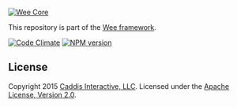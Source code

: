 [![Wee Core](https://www.weepower.com/repo/banner.jpg?v1)](https://www.weepower.com)

This repository is part of the [Wee framework](https://github.com/weepower/wee).

[![Code Climate](https://codeclimate.com/github/weepower/wee-core/badges/gpa.svg)](https://codeclimate.com/github/weepower/wee-core)
[![NPM version](https://img.shields.io/npm/v/wee-core.svg?style=flat)](https://www.npmjs.com/package/wee-core)

## License

Copyright 2015 [Caddis Interactive, LLC](https://www.caddis.co). Licensed under the [Apache License, Version 2.0](https://github.com/weepower/wee-core/blob/master/LICENSE).
